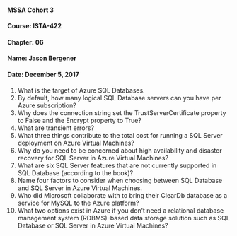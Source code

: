 #### MSSA Cohort 3
#### Course: ISTA-422
#### Chapter: 06
#### Name: Jason Bergener
#### Date: December 5, 2017

1.	What is the target of Azure SQL Databases.  
1.	By default, how many logical SQL Database servers can you have per Azure subscription?
1.	Why does the connection string set the TrustServerCertificate property to False and the Encrypt property to True?
1.	What are transient errors?
1.	What three things contribute to the total cost for running a SQL Server deployment on Azure Virtual Machines?
1.	Why do you need to be concerned about high availability and disaster recovery for SQL Server in Azure Virtual Machines?
1.	What are six SQL Server features that are not currently supported in SQL Database (according to the book)?
1.	Name four factors to consider when choosing between SQL Database and SQL Server in Azure Virtual Machines.
1.	Who did Microsoft collaborate with to bring their ClearDb database as a service for MySQL to the Azure platform?
1.	What two options exist in Azure if you don’t need a relational database management system (RDBMS)–based data storage solution such as SQL Database or SQL Server in Azure Virtual Machines?